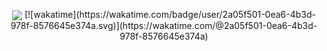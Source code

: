<p align="center">
    <img src="https://skillicons.dev/icons?i=py,js,html,css,cpp,cs,ps,ai,pr,ae" align="center"/>
    [![wakatime](https://wakatime.com/badge/user/2a05f501-0ea6-4b3d-978f-8576645e374a.svg)](https://wakatime.com/@2a05f501-0ea6-4b3d-978f-8576645e374a)
</p>
